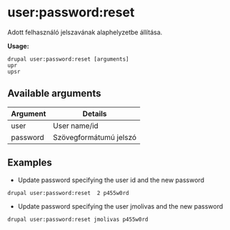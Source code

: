 # user:password:reset
Adott felhasználó jelszavának alaphelyzetbe állítása.

**Usage:**
```
drupal user:password:reset [arguments]
upr
upsr
```

## Available arguments
Argument | Details
---------|-------------
user | User name/id
password | Szövegformátumú jelszó

## Examples
* Update password specifying the user id and the new password
```
drupal user:password:reset  2 p455w0rd
```
* Update password specifying the user jmolivas and the new password
```
drupal user:password:reset jmolivas p455w0rd
```
